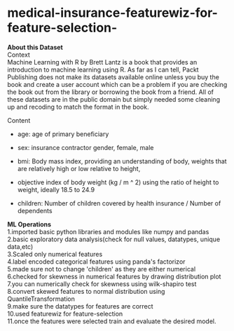 # medical-insurance-featurewiz-for-feature-selection-
**About this Dataset**<br>
Context<br>
Machine Learning with R by Brett Lantz is a book that provides an introduction to machine learning using R. As far as I can tell, Packt Publishing does not make its datasets available online unless you buy the book and create a user account which can be a problem if you are checking the book out from the library or borrowing the book from a friend. All of these datasets are in the public domain but simply needed some cleaning up and recoding to match the format in the book.

Content

* age: age of primary beneficiary

* sex: insurance contractor gender, female, male

* bmi: Body mass index, providing an understanding of body, weights that are relatively high or low relative to height,
* objective index of body weight (kg / m ^ 2) using the ratio of height to weight, ideally 18.5 to 24.9

* children: Number of children covered by health insurance / Number of dependents

**ML Operations**<br>
1.imported basic python libraries and modules like numpy and pandas <br>
2.basic exploratory data analysis(check for null values, datatypes, unique data,etc)<br>
3.Scaled only numerical features<br>
4.label encoded categorical features using panda's factorizor<br>
5.made sure not to change 'children' as they are either numerical <br>
6.checked for skewness in numerical features by drawing distribution plot<br>
7.you can numerically check for skewness using wilk-shapiro test<br>
8.convert skewed features to normal distribution using QuantileTransformation<br>
9.make sure the datatypes for features are correct<br>
10.used featurewiz for feature-selection<br>
11.once the features were selected train and evaluate the desired model.<br>

